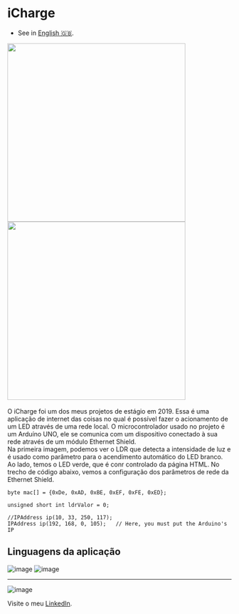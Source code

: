  # **iCharge**
- See in [English 🇬🇧](./README-en-US.md).

<div>
 <img src="https://user-images.githubusercontent.com/79997705/115066067-62e73e80-9ec5-11eb-963d-0656521801e6.PNG" min-width="400px" max-width="400px" width="400px" alt="" >
<img src="https://user-images.githubusercontent.com/79997705/115066087-6a0e4c80-9ec5-11eb-94dd-dc1e6f635811.PNG" min-width="400px" max-width="400px" width="400px" align="" alt="">
</div>

</br>
O iCharge foi um dos meus projetos de estágio em 2019. Essa é uma aplicação de internet das coisas no qual é possível fazer
o acionamento de um LED através de uma rede local. O microcontrolador usado no projeto é um Arduíno UNO, ele se comunica com
um dispositivo conectado à sua rede através de um módulo Ethernet Shield. 
</br>
Na primeira imagem, podemos ver o LDR que detecta a intensidade de luz e é usado como parâmetro para o acendimento automático do LED branco. Ao lado, temos o LED verde, que é conr controlado da página HTML. No trecho de código abaixo, vemos a configuração dos parâmetros de rede da Ethernet Shield.

```
byte mac[] = {0xDe, 0xAD, 0xBE, 0xEF, 0xFE, 0xED};

unsigned short int ldrValor = 0;

//IPAddress ip(10, 33, 250, 117); 
IPAddress ip(192, 168, 0, 105);   // Here, you must put the Arduino's IP 
```

## Linguagens da aplicação
 
![image](https://img.shields.io/badge/C%2B%2B-00599C?style=for-the-badge&logo=c%2B%2B&logoColor=white)
![image](https://img.shields.io/badge/HTML5-E34F26?style=for-the-badge&logo=html5&logoColor=white)

***
 ![image](https://img.shields.io/badge/LinkedIn-0077B5?style=for-the-badge&logo=linkedin&logoColor=white) 
 
 Visite o meu [LinkedIn](https://www.linkedin.com/in/nathan-de-souza-silva-firmo/). 


